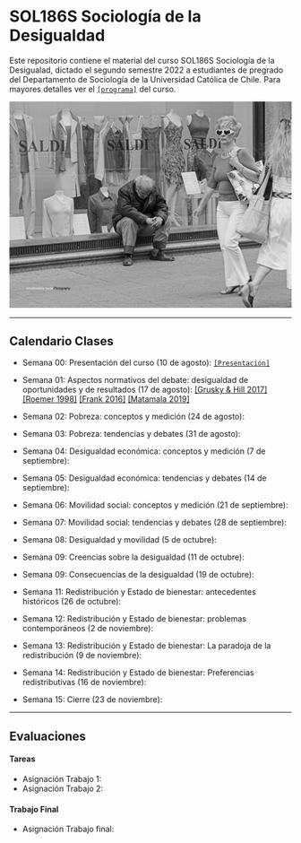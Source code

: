 # SOL186S Sociología de la Desigualdad
Este repositorio contiene el material del curso SOL186S Sociología de la Desigualad, dictado el segundo semestre 2022 a estudiantes de pregrado del Departamento de Sociología de la Universidad Católica de Chile. Para mayores detalles ver el [`[programa]`](files/syllabus.pdf) del curso.


![ineq](files/ineq.png)

---

## Calendario Clases

- Semana 00: Presentación del curso (10 de agosto): [`[Presentación]`](https://mebucca.github.io/sdd_sol186s/slides/class_0/class_0#1) 

- Semana 01: Aspectos normativos del debate: desigualdad de oportunidades y de resultados (17 de agosto): [[Grusky & Hill 2017]](readings/Grusky_Hill_2017.pdf) [[Roemer 1998]](readings/Roemer_1998.pdf) [[Frank 2016]](readings/Frank_2016.pdf) [[Matamala 2019]](readings/Matamala_2019.pdf)

- Semana 02:  Pobreza: conceptos y medición (24 de agosto):

- Semana 03: Pobreza: tendencias y debates (31 de agosto):

- Semana 04: Desigualdad económica: conceptos y medición  (7 de septiembre):

- Semana 05: Desigualdad económica: tendencias y debates  (14 de septiembre):

- Semana 06: Movilidad social: conceptos y medición   (21 de septiembre):

- Semana 07: Movilidad social: tendencias y debates (28 de septiembre):

- Semana 08: Desigualdad y movilidad  (5 de octubre):

- Semana 09: Creencias sobre la desigualdad (11 de octubre):

- Semana 09: Consecuencias de la desigualdad (19 de octubre):

- Semana 11: Redistribución y Estado de bienestar: antecedentes históricos (26 de octubre):

- Semana 12: Redistribución y Estado de bienestar: problemas contemporáneos (2 de noviembre):

- Semana 13: Redistribución y Estado de bienestar: La paradoja de la redistribución (9 de noviembre):

- Semana 14: Redistribución y Estado de bienestar: Preferencias redistributivas (16 de noviembre):

- Semana 15: Cierre (23 de noviembre):


---

## Evaluaciones

#### Tareas

- Asignación Trabajo 1: 
- Asignación Trabajo 2: 


#### Trabajo Final

- Asignación Trabajo final: 

